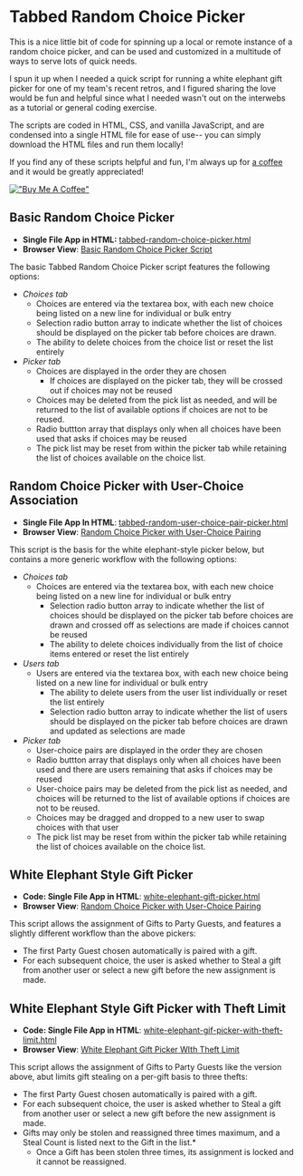 # Tabbed Random Choice Picker

This is a nice little bit of code for spinning up a local or remote instance of a random choice picker, and can be used and customized in a multitude of ways to serve lots of quick needs.

I spun it up when I needed a quick script for running a white elephant gift picker for one of my team's recent retros, and I figured sharing the love would be fun and helpful since what I needed wasn't out on the interwebs as a tutorial or general coding exercise.

The scripts are coded in HTML, CSS, and vanilla JavaScript, and are condensed into a single HTML file for ease of use-- you can simply download the HTML files and run them locally! 

If you find any of these scripts helpful and fun, I'm always up for [a coffee](https://buymeacoffee.com/katieravenwood) and it would be greatly appreciated!

[!["Buy Me A Coffee"](https://www.buymeacoffee.com/assets/img/custom_images/orange_img.png)](https://www.buymeacoffee.com/katieravenwood)


## Basic Random Choice Picker 

- **Single File App in HTML:** [tabbed-random-choice-picker.html](https://github.com/katieravenwood/random-choice-picker-app/blob/22206231d31b47bdd95a69cbcce1d0f36962ab8e/tabbed-random-choice-picker.html)
- **Browser View**: [Basic Random Choice Picker Script](https://htmlpreview.github.io/?https://github.com/katieravenwood/random-choice-picker-app/blob/main/tabbed-random-choice-picker.html)

The basic Tabbed Random Choice Picker script features the following options:

- *Choices tab*
  - Choices are entered via the textarea box, with each new choice being listed on a new line for individual or bulk entry
  - Selection radio button array to indicate whether the list of choices should be displayed on the picker tab before choices are drawn.
  - The ability to delete choices from the choice list or reset the list entirely
- *Picker tab*
  - Choices are displayed in the order they are chosen
    - If choices are displayed on the picker tab, they will be crossed out if choices may not be reused
  - Choices may be deleted from the pick list as needed, and will be returned to the list of available options if choices are not to be reused.
  - Radio buttton array that displays only when all choices have been used that asks if choices may be reused
  - The pick list may be reset from within the picker tab while retaining the list of choices available on the choice list.


## Random Choice Picker with User-Choice Association

- **Single File App In HTML**: [tabbed-random-user-choice-pair-picker.html](https://github.com/katieravenwood/random-choice-picker-app/blob/22206231d31b47bdd95a69cbcce1d0f36962ab8e/tabbed-random-user-choice-pair-picker.html)
- **Browser View**: [Random Choice Picker with User-Choice Pairing](https://htmlpreview.github.io/?https://github.com/katieravenwood/random-choice-picker-app/blob/main/tabbed-random-user-choice-pair-picker.html)


This script is the basis for the white elephant-style picker below, but contains a more generic workflow with the following options:

- *Choices tab*
  - Choices are entered via the textarea box, with each new choice being listed on a new line for individual or bulk entry
    - Selection radio button array to indicate whether the list of choices should be displayed on the picker tab before choices are drawn and crossed off as selections are made if choices cannot be reused
    - The ability to delete choices individually from the list of choice items entered or reset the list entirely
- *Users tab*
  - Users are entered via the textarea box, with each new choice being listed on a new line for individual or bulk entry
    - The ability to delete users from the user list individually or reset the list entirely
    - Selection radio button array to indicate whether the list of users should be displayed on the picker tab before choices are drawn and updated as selections are made
- *Picker tab*
    - User-choice pairs are displayed in the order they are chosen
    - Radio buttton array that displays only when all choices have been used and there are users remaining that asks if choices may be reused
    - User-choice pairs may be deleted from the pick list as needed, and choices will be returned to the list of available options if choices are not to be reused.
    - Choices may be dragged and dropped to a new user to swap choices with that user
    - The pick list may be reset from within the picker tab while retaining the list of choices available on the choice list.


## White Elephant Style Gift Picker

- **Code: Single File App in HTML**: [white-elephant-gift-picker.html](https://github.com/katieravenwood/random-choice-picker-app/blob/22206231d31b47bdd95a69cbcce1d0f36962ab8e/white-elephant-gift-picker.html)
- **Browser View**: [Random Choice Picker with User-Choice Pairing](https://htmlpreview.github.io/?https://github.com/katieravenwood/random-choice-picker-app/blob/main/white-elephant-gift-picker.html)

This script allows the assignment of Gifts to Party Guests, and features a slightly different workflow than the above pickers:
- The first Party Guest chosen automatically is paired with a gift. 
- For each subsequent choice, the user is asked whether to Steal a gift from another user or select a new gift before the new assignment is made. 

## White Elephant Style Gift Picker with Theft Limit

- **Code: Single File App in HTML**: [white-elephant-gif-picker-with-theft-limit.html](https://github.com/katieravenwood/random-choice-picker-app/blob/22206231d31b47bdd95a69cbcce1d0f36962ab8e/white-elephant-gift-picker-with-theft-limit.html)
- **Browser View**: [White Elephant Gift Picker WIth Theft Limit](https://htmlpreview.github.io/?https://github.com/katieravenwood/random-choice-picker-app/blob/main/white-elephant-gift-picker-with-theft-limit.html)

This script allows the assignment of Gifts to Party Guests like the version above, abut limits gift stealing on a per-gift basis to three thefts:
- The first Party Guest chosen automatically is paired with a gift. 
- For each subsequent choice, the user is asked whether to Steal a gift from another user or select a new gift before the new assignment is made. 
- Gifts may only be stolen and reassigned three times maximum, and a Steal Count is listed next to the Gift in the list.*
  - Once a Gift has been stolen three times, its assignment is locked and it cannot be reassigned.